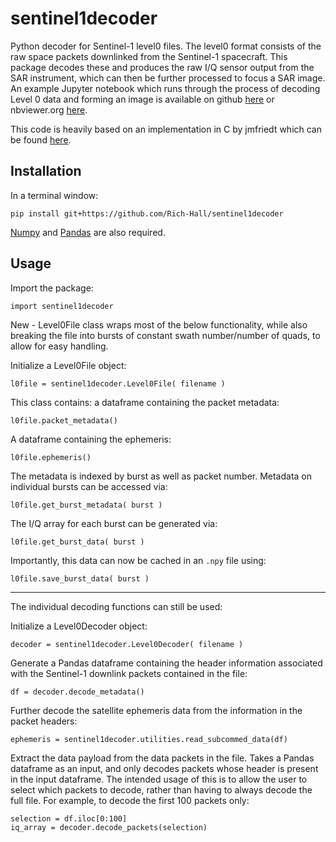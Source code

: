 # sentinel1decoder
Python decoder for Sentinel-1 level0 files. The level0 format consists of the raw space packets downlinked from the Sentinel-1 spacecraft. This package decodes these and produces the raw I/Q sensor output from the SAR instrument, which can then be further processed to focus a SAR image. An example Jupyter notebook which runs through the process of decoding Level 0 data and forming an image is available on github [here](https://github.com/Rich-Hall/sentinel1Level0DecodingDemo) or nbviewer.org [here](https://nbviewer.org/github/Rich-Hall/sentinel1Level0DecodingDemo/blob/main/sentinel1Level0DecodingDemo.ipynb).

This code is heavily based on an implementation in C by jmfriedt which can be found [here](https://github.com/jmfriedt/sentinel1_level0).

## Installation

In a terminal window:
```
pip install git+https://github.com/Rich-Hall/sentinel1decoder
```
[Numpy](https://numpy.org/) and [Pandas](https://pandas.pydata.org/) are also required.

## Usage

Import the package:
```
import sentinel1decoder
```

New - Level0File class wraps most of the below functionality, while also breaking the file into bursts of constant swath number/number of quads, to allow for easy handling.

Initialize a Level0File object:
```
l0file = sentinel1decoder.Level0File( filename )
```

This class contains: a dataframe containing the packet metadata:
```
l0file.packet_metadata()
```

A dataframe containing the ephemeris:
```
l0file.ephemeris()
```

The metadata is indexed by burst as well as packet number. Metadata on individual bursts can be accessed via:
```
l0file.get_burst_metadata( burst )
```

The I/Q array for each burst can be generated via:
```
l0file.get_burst_data( burst )
```

Importantly, this data can now be cached in an `.npy` file using:
```
l0file.save_burst_data( burst )
```

--------------------------------------------

The individual decoding functions can still be used:

Initialize a Level0Decoder object:
```
decoder = sentinel1decoder.Level0Decoder( filename )
```

Generate a Pandas dataframe containing the header information associated with the Sentinel-1 downlink packets contained in the file:
```
df = decoder.decode_metadata()
```

Further decode the satellite ephemeris data from the information in the packet headers:
```
ephemeris = sentinel1decoder.utilities.read_subcommed_data(df)
```

Extract the data payload from the data packets in the file. Takes a Pandas dataframe as an input, and only decodes packets whose header is present in the input dataframe. The intended usage of this is to allow the user to select which packets to decode, rather than having to always decode the full file. For example, to decode the first 100 packets only:
```
selection = df.iloc[0:100]
iq_array = decoder.decode_packets(selection)
```

